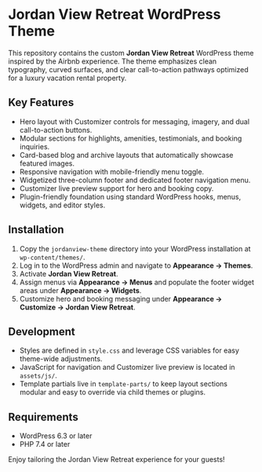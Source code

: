 # Jordan View Retreat WordPress Theme

This repository contains the custom **Jordan View Retreat** WordPress theme inspired by the Airbnb experience. The theme emphasizes clean typography, curved surfaces, and clear call-to-action pathways optimized for a luxury vacation rental property.

## Key Features

- Hero layout with Customizer controls for messaging, imagery, and dual call-to-action buttons.
- Modular sections for highlights, amenities, testimonials, and booking inquiries.
- Card-based blog and archive layouts that automatically showcase featured images.
- Responsive navigation with mobile-friendly menu toggle.
- Widgetized three-column footer and dedicated footer navigation menu.
- Customizer live preview support for hero and booking copy.
- Plugin-friendly foundation using standard WordPress hooks, menus, widgets, and editor styles.

## Installation

1. Copy the `jordanview-theme` directory into your WordPress installation at `wp-content/themes/`.
2. Log in to the WordPress admin and navigate to **Appearance → Themes**.
3. Activate **Jordan View Retreat**.
4. Assign menus via **Appearance → Menus** and populate the footer widget areas under **Appearance → Widgets**.
5. Customize hero and booking messaging under **Appearance → Customize → Jordan View Retreat**.

## Development

- Styles are defined in `style.css` and leverage CSS variables for easy theme-wide adjustments.
- JavaScript for navigation and Customizer live preview is located in `assets/js/`.
- Template partials live in `template-parts/` to keep layout sections modular and easy to override via child themes or plugins.

## Requirements

- WordPress 6.3 or later
- PHP 7.4 or later

Enjoy tailoring the Jordan View Retreat experience for your guests!
